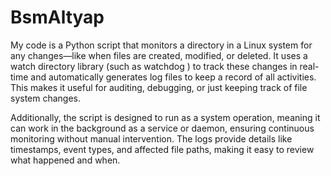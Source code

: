 # BsmAltyap
My code is a Python script that monitors a directory in a Linux system for any changes—like when files are created, modified, or deleted. It uses a watch directory library (such as watchdog ) to track these changes in real-time and automatically generates log files to keep a record of all activities. This makes it useful for auditing, debugging, or just keeping track of file system changes.

Additionally, the script is designed to run as a system operation, meaning it can work in the background as a service or daemon, ensuring continuous monitoring without manual intervention. The logs provide details like timestamps, event types, and affected file paths, making it easy to review what happened and when.
